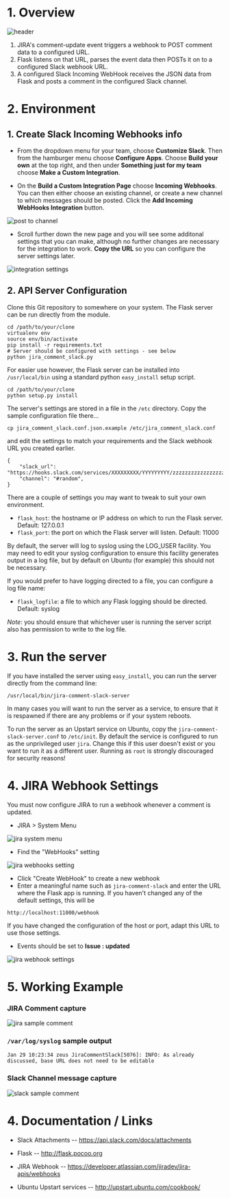 # 1. Overview

![header](resource/header-graphic.png)

1. JIRA's comment-update event triggers a webhook to POST comment data to a configured URL.
1. Flask listens on that URL, parses the event data then POSTs it on to a configured Slack
webhook URL.
1. A configured Slack Incoming WebHook receives the JSON data from Flask and posts a comment in
the configured Slack channel.

# 2. Environment

## 1. Create Slack Incoming Webhooks info
- From the dropdown menu for your team, choose **Customize Slack**. Then from the hamburger menu choose
**Configure Apps**. Choose **Build your own** at the top right, and then under **Something just for my team**
choose **Make a Custom Integration**.

- On the **Build a Custom Integration Page** choose **Incoming Webhooks**. You can then either choose an
existing channel, or create a new channel to which messages should be posted. Click the 
**Add Incoming WebHooks Integration** button.

![post to channel](resource/post-to-channel.png) 

- Scroll further down the new page and you will see some additonal settings that you can make, although no
  further changes are necessary for the integration to work. **Copy the URL** so you can configure
  the server settings later.
  
![integration settings](resource/integration-settings.png)

## 2. API Server Configuration

Clone this Git repository to somewhere on your system. The Flask server can be run directly from the module.

```
cd /path/to/your/clone
virtualenv env
source env/bin/activate
pip install -r requirements.txt
# Server should be configured with settings - see below
python jira_comment_slack.py
```

For easier use however, the Flask server can be installed into `/usr/local/bin` using a standard
python `easy_install` setup script.

```
cd /path/to/your/clone
python setup.py install
```

The server's settings are stored in a file in the `/etc` directory. Copy the sample configuration file there...

```
cp jira_comment_slack.conf.json.example /etc/jira_comment_slack.conf
```

and edit the settings to match your requirements and the Slack webhook URL you created earlier.

    {
        "slack_url": "https://hooks.slack.com/services/XXXXXXXXX/YYYYYYYYY/zzzzzzzzzzzzzzzzzzzzzzzz",
        "channel": "#random",
    }

There are a couple of settings you may want to tweak to suit your own environment.

- `flask_host`: the hostname or IP address on which to run the Flask server. Default: 127.0.0.1
- `flask_port`: the port on which the Flask server will listen. Default: 11000

By default, the server will log to syslog using the LOG_USER facility. You may need to edit
your syslog configuration to ensure this facility generates output in a log file, but by
default on Ubuntu (for example) this should not be necessary.

If you would prefer to have logging directed to a file, you can configure a log file name:

- `flask_logfile`: a file to which any Flask logging should be directed. Default: syslog

_Note_: you should ensure that whichever user is running the server script also has permission
to write to the log file.

# 3. Run the server

If you have installed the server using `easy_install`, you can run the server directly from the command line:

```
/usr/local/bin/jira-comment-slack-server
```

In many cases you will want to run the server as a service, to ensure that it is respawned if there are any
problems or if your system reboots.

To run the server as an Upstart service on Ubuntu, copy the `jira-comment-slack-server.conf` to `/etc/init`.
By default the service is configured to run as the unprivileged user `jira`. Change this if this user
doesn't exist or you want to run it as a different user. Running as `root` is strongly discouraged for
security reasons!

# 4. JIRA Webhook Settings

You must now configure JIRA to run a webhook whenever a comment is updated.

- JIRA > System Menu

![jira system menu](resource/jira-system-menu.png)

- Find the "WebHooks" setting

![jira webhooks setting](resource/jira-webhooks-setting.png)

- Click "Create WebHook" to create a new webhook
- Enter a meaningful name such as `jira-comment-slack` and enter the URL where the Flask app is running.
If you haven't changed any of the default settings, this will be

```
http://localhost:11000/webhook
```

If you have changed the configuration of the host or port, adapt this URL to use those settings.

- Events should be set to **Issue : updated**

![jira webhook settings](resource/jira-webhook-settings.png)

# 5. Working Example

### JIRA Comment capture

![jira sample comment](resource/jira-sample-comment.png)

### `/var/log/syslog` sample output

    Jan 29 10:23:34 zeus JiraCommentSlack[5076]: INFO: As already discussed, base URL does not need to be editable

### Slack Channel message capture

![slack sample comment](resource/slack-sample-comment.png)


# 4. Documentation / Links

* Slack Attachments --
  https://api.slack.com/docs/attachments

* Flask --
  http://flask.pocoo.org

* JIRA Webhook --
  https://developer.atlassian.com/jiradev/jira-apis/webhooks

* Ubuntu Upstart services --
  http://upstart.ubuntu.com/cookbook/

